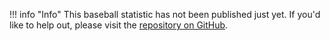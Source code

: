 !!! info "Info"
    This baseball statistic has not been published just yet. If you'd like to help out, please visit the [repository on GitHub](https://github.com/nodesocket/baseball-stats.net).
